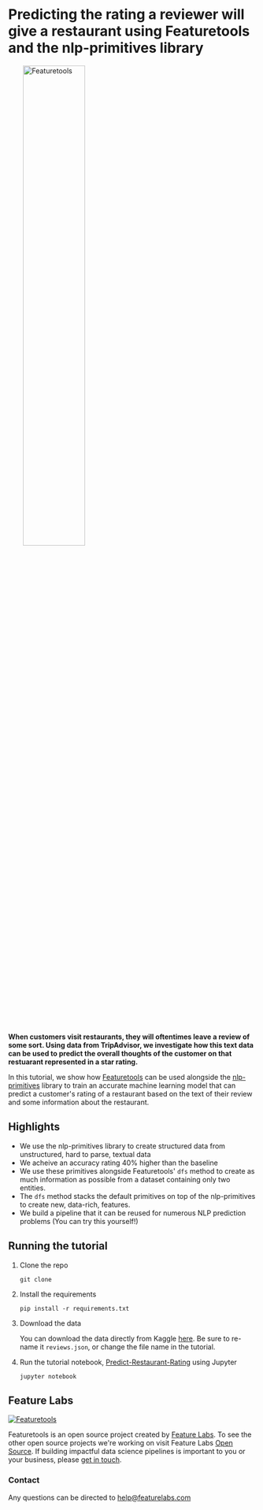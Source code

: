 # Predicting the rating a reviewer will give a restaurant using Featuretools and the nlp-primitives library

<a style="margin:30px" href="https://www.featuretools.com">
    <img width=50% src="https://www.featuretools.com/wp-content/uploads/2017/12/FeatureLabs-Logo-Tangerine-800.png" alt="Featuretools" />
</a>

**When customers visit restaurants, they will oftentimes leave a review of some sort. Using data from TripAdvisor, we investigate how this text data can be used to predict the overall thoughts of the customer on that restuarant represented in a star rating.**

In this tutorial, we show how [Featuretools](https://www.featuretools.com) can be used alongside the [nlp-primitives](https://github.com/FeatureLabs/nlp_primitives) library to train an accurate machine learning model that can predict a customer's rating of a restaurant based on the text of their review and some information about the restaurant.

## Highlights

* We use the nlp-primitives library to create structured data from unstructured, hard to parse, textual data
* We acheive an accuracy rating 40% higher than the baseline
* We use these primitives alongside Featuretools' `dfs` method to create as much information as possible from a dataset containing only two entities.
* The `dfs` method stacks the default primitives on top of the nlp-primitives to create new, data-rich, features.
* We build a pipeline that it can be reused for numerous NLP prediction problems (You can try this yourself!)

## Running the tutorial

1. Clone the repo

    ```
    git clone 
    ```

2. Install the requirements

    ```
    pip install -r requirements.txt
    ```
    
    
3. Download the data

    You can download the data directly from Kaggle [here](https://www.kaggle.com/jkgatt/restaurant-data-with-100-trip-advisor-reviews-each). Be sure to re-name it `reviews.json`, or change the file name in the tutorial.

4. Run the tutorial notebook, [Predict-Restaurant-Rating](predict-restaurant-rating.ipynb) using Jupyter

    ```
    jupyter notebook
    ```

## Feature Labs
<a href="https://www.featurelabs.com/">
    <img src="http://www.featurelabs.com/wp-content/uploads/2017/12/logo.png" alt="Featuretools" />
</a>

Featuretools is an open source project created by [Feature Labs](https://www.featurelabs.com/). To see the other open source projects we're working on visit Feature Labs [Open Source](https://www.featurelabs.com/open). If building impactful data science pipelines is important to you or your business, please [get in touch](https://www.featurelabs.com/contact).

### Contact

Any questions can be directed to help@featurelabs.com
